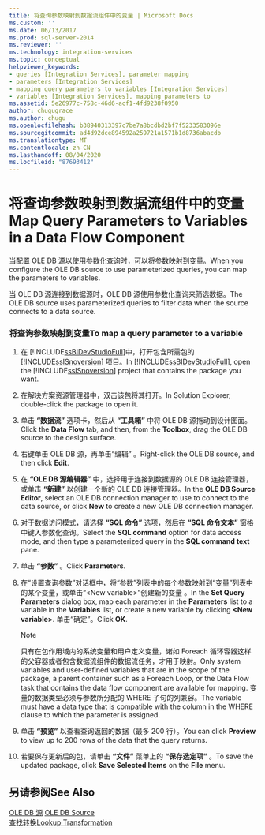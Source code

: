 ```yaml
---
title: 将查询参数映射到数据流组件中的变量 | Microsoft Docs
ms.custom: ''
ms.date: 06/13/2017
ms.prod: sql-server-2014
ms.reviewer: ''
ms.technology: integration-services
ms.topic: conceptual
helpviewer_keywords:
- queries [Integration Services], parameter mapping
- parameters [Integration Services]
- mapping query parameters to variables [Integration Services]
- variables [Integration Services], mapping parameters to
ms.assetid: 5e26977c-758c-46d6-acf1-4fd9238f0950
author: chugugrace
ms.author: chugu
ms.openlocfilehash: b38940313397c7be7a8bcdbd2bf7f5233583096e
ms.sourcegitcommit: ad4d92dce894592a259721a1571b1d8736abacdb
ms.translationtype: MT
ms.contentlocale: zh-CN
ms.lasthandoff: 08/04/2020
ms.locfileid: "87693412"
---
```

# <a name="map-query-parameters-to-variables-in-a-data-flow-component"></a><span data-ttu-id="675b5-102">将查询参数映射到数据流组件中的变量</span><span class="sxs-lookup"><span data-stu-id="675b5-102">Map Query Parameters to Variables in a Data Flow Component</span></span>
  <span data-ttu-id="675b5-103">当配置 OLE DB 源以使用参数化查询时，可以将参数映射到变量。</span><span class="sxs-lookup"><span data-stu-id="675b5-103">When you configure the OLE DB source to use parameterized queries, you can map the parameters to variables.</span></span>  
  
 <span data-ttu-id="675b5-104">当 OLE DB 源连接到数据源时，OLE DB 源使用参数化查询来筛选数据。</span><span class="sxs-lookup"><span data-stu-id="675b5-104">The OLE DB source uses parameterized queries to filter data when the source connects to a data source.</span></span>  
  
### <a name="to-map-a-query-parameter-to-a-variable"></a><span data-ttu-id="675b5-105">将查询参数映射到变量</span><span class="sxs-lookup"><span data-stu-id="675b5-105">To map a query parameter to a variable</span></span>  
  
1.  <span data-ttu-id="675b5-106">在 [!INCLUDE[ssBIDevStudioFull](../../includes/ssbidevstudiofull-md.md)]中，打开包含所需包的 [!INCLUDE[ssISnoversion](../../includes/ssisnoversion-md.md)] 项目。</span><span class="sxs-lookup"><span data-stu-id="675b5-106">In [!INCLUDE[ssBIDevStudioFull](../../includes/ssbidevstudiofull-md.md)], open the [!INCLUDE[ssISnoversion](../../includes/ssisnoversion-md.md)] project that contains the package you want.</span></span>  
  
2.  <span data-ttu-id="675b5-107">在解决方案资源管理器中，双击该包将其打开。</span><span class="sxs-lookup"><span data-stu-id="675b5-107">In Solution Explorer, double-click the package to open it.</span></span>  
  
3.  <span data-ttu-id="675b5-108">单击 **“数据流”** 选项卡，然后从 **“工具箱”** 中将 OLE DB 源拖动到设计图面。</span><span class="sxs-lookup"><span data-stu-id="675b5-108">Click the **Data Flow** tab, and then, from the **Toolbox**, drag the OLE DB source to the design surface.</span></span>  
  
4.  <span data-ttu-id="675b5-109">右键单击 OLE DB 源，再单击“编辑”  。</span><span class="sxs-lookup"><span data-stu-id="675b5-109">Right-click the OLE DB source, and then click **Edit**.</span></span>  
  
5.  <span data-ttu-id="675b5-110">在 **“OLE DB 源编辑器”** 中，选择用于连接到数据源的 OLE DB 连接管理器，或单击 **“新建”** 以创建一个新的 OLE DB 连接管理器。</span><span class="sxs-lookup"><span data-stu-id="675b5-110">In the **OLE DB Source Editor**, select an OLE DB connection manager to use to connect to the data source, or click **New** to create a new OLE DB connection manager.</span></span>  
  
6.  <span data-ttu-id="675b5-111">对于数据访问模式，请选择 **“SQL 命令”** 选项，然后在 **“SQL 命令文本”** 窗格中键入参数化查询。</span><span class="sxs-lookup"><span data-stu-id="675b5-111">Select the **SQL command** option for data access mode, and then type a parameterized query in the **SQL command text** pane.</span></span>  
  
7.  <span data-ttu-id="675b5-112">单击 **“参数”** 。</span><span class="sxs-lookup"><span data-stu-id="675b5-112">Click **Parameters**.</span></span>  
  
8.  <span data-ttu-id="675b5-113">在“设置查询参数”对话框中，将“参数”列表中的每个参数映射到“变量”列表中的某个变量，或单击“\<New variable>”创建新的变量  。</span><span class="sxs-lookup"><span data-stu-id="675b5-113">In the **Set Query Parameters** dialog box, map each parameter in the **Parameters** list to a variable in the **Variables** list, or create a new variable by clicking **\<New variable>**.</span></span> <span data-ttu-id="675b5-114">单击“确定”。</span><span class="sxs-lookup"><span data-stu-id="675b5-114">Click **OK**.</span></span>  
  
    > [!NOTE]  
    >  <span data-ttu-id="675b5-115">只有在包作用域内的系统变量和用户定义变量，诸如 Foreach 循环容器这样的父容器或者包含数据流组件的数据流任务，才用于映射。</span><span class="sxs-lookup"><span data-stu-id="675b5-115">Only system variables and user-defined variables that are in the scope of the package, a parent container such as a Foreach Loop, or the Data Flow task that contains the data flow component are available for mapping.</span></span> <span data-ttu-id="675b5-116">变量的数据类型必须与参数所分配的 WHERE 子句的列兼容。</span><span class="sxs-lookup"><span data-stu-id="675b5-116">The variable must have a data type that is compatible with the column in the WHERE clause to which the parameter is assigned.</span></span>  
  
9. <span data-ttu-id="675b5-117">单击 **“预览”** 以查看查询返回的数据（最多 200 行）。</span><span class="sxs-lookup"><span data-stu-id="675b5-117">You can click **Preview** to view up to 200 rows of the data that the query returns.</span></span>  
  
10. <span data-ttu-id="675b5-118">若要保存更新后的包，请单击 **“文件”** 菜单上的 **“保存选定项”** 。</span><span class="sxs-lookup"><span data-stu-id="675b5-118">To save the updated package, click **Save Selected Items** on the **File** menu.</span></span>  
  
## <a name="see-also"></a><span data-ttu-id="675b5-119">另请参阅</span><span class="sxs-lookup"><span data-stu-id="675b5-119">See Also</span></span>  
 <span data-ttu-id="675b5-120">[OLE DB 源](ole-db-source.md) </span><span class="sxs-lookup"><span data-stu-id="675b5-120">[OLE DB Source](ole-db-source.md) </span></span>  
 [<span data-ttu-id="675b5-121">查找转换</span><span class="sxs-lookup"><span data-stu-id="675b5-121">Lookup Transformation</span></span>](transformations/lookup-transformation.md)  
  
  
